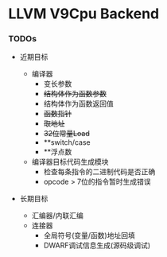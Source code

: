 # LLVM V9Cpu Backend

### TODOs
- 近期目标
    - 编译器
        - 变长参数
        - ~~结构体作为函数参数~~
        - 结构体作为函数返回值
        - ~~函数指针~~
        - ~~取地址~~
        - ~~32位常量Load~~
        - \*\*switch/case
        - \*\*浮点数
    - 编译器目标代码生成模块
        - 检查每条指令的二进制代码是否正确
        - opcode > 7位的指令暂时生成错误

- 长期目标
    - 汇编器/内联汇编
    - 连接器
        - 全局符号(变量/函数)地址回填
        - DWARF调试信息生成(源码级调试)

